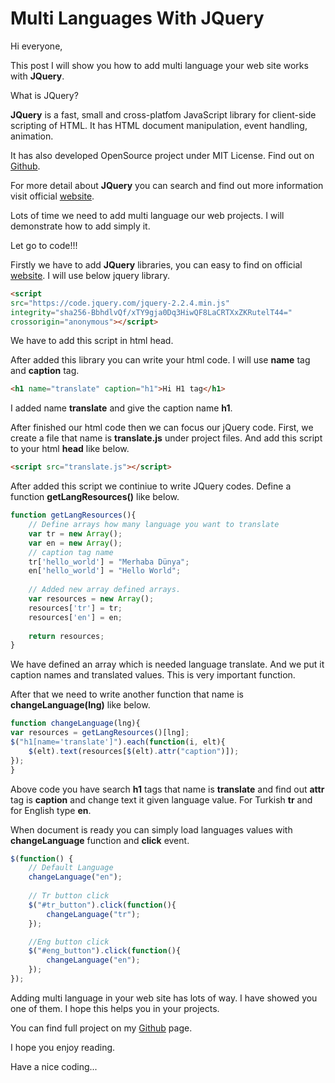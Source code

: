 # Multi Languages With JQuery

Hi everyone,

This post I will show you how to add multi language your web site works with **JQuery**. 

What is JQuery?

**JQuery** is a fast, small and  cross-platfom JavaScript library for client-side scripting of HTML. It has HTML document manipulation, event handling, animation. 

It has also developed OpenSource project under MIT License. Find out on [Github](https://github.com/jquery/jquery).

For more detail about **JQuery** you can search and find out more information visit official [website](https://jquery.com/).

Lots of time we need to add multi language our web projects. I will demonstrate how to add simply it.  

Let go to code!!!

Firstly we have to add **JQuery** libraries, you can easy to find on official [website](https://code.jquery.com/). 
I will use below jquery library.

```html
<script
src="https://code.jquery.com/jquery-2.2.4.min.js"
integrity="sha256-BbhdlvQf/xTY9gja0Dq3HiwQF8LaCRTXxZKRutelT44="
crossorigin="anonymous"></script>
```

We have to add this script in html head. 

After added this library you can write your html code. 
I will use **name** tag and **caption** tag. 

```html
<h1 name="translate" caption="h1">Hi H1 tag</h1>
```

I added name **translate** and give the caption name **h1**. 


After finished our html code then we can focus our jQuery code.
First, we create a file that name is **translate.js** under project files. And add this script to your html **head** like below.

```html
<script src="translate.js"></script>
```

After added this script we continiue to write JQuery codes. Define a function **getLangResources()** like below.

```javascript
function getLangResources(){
    // Define arrays how many language you want to translate
    var tr = new Array();
    var en = new Array();
    // caption tag name
    tr['hello_world'] = "Merhaba Dünya"; 
    en['hello_world'] = "Hello World";
    
    // Added new array defined arrays.
    var resources = new Array();
    resources['tr'] = tr;
    resources['en'] = en;
    
    return resources;
}
```

We have defined an array which is needed language translate. And we put it caption names and translated values. This is very important function.

After that we need to write another function that name is **changeLanguage(lng)** like below.

```javascript
function changeLanguage(lng){
var resources = getLangResources()[lng];
$("h1[name='translate']").each(function(i, elt){
    $(elt).text(resources[$(elt).attr("caption")]);
});
}
```

Above code you have search **h1** tags that name is **translate** and find out **attr** tag is **caption** and change text it given language value. For Turkish **tr** and for English type **en**. 

When document is ready you can simply load languages values with **changeLanguage** function and **click** event. 


```javascript
$(function() { 
    // Default Language
    changeLanguage("en");
 
    // Tr button click
    $("#tr_button").click(function(){
        changeLanguage("tr");
    });

    //Eng button click
    $("#eng_button").click(function(){
        changeLanguage("en");
    });
});
``` 

Adding multi language in your web site has lots of way. I have showed you one of them. I hope this helps you in your projects.

You can find full project on my [Github](https://github.com/coderkan/multi-language-jquery) page. 

I hope you enjoy reading.

Have a nice coding...
